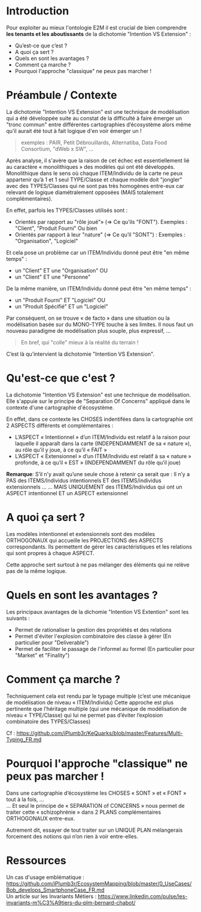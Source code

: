 Introduction
==
Pour exploiter au mieux l'ontologie E2M il est crucial de bien comprendre __les tenants et les aboutissants__ de la dichotomie "Intention VS Extension" : 
* Qu’est-ce que c’est ?
* A quoi ça sert ?
* Quels en sont les avantages ?
* Comment ça marche ?
* Pourquoi l'approche "classique" ne peux pas marcher !

Préambule / Contexte
==
La dichotomie "Intention VS Extension" est une technique de modélisation qui a été développée suite au constat de la difficulté à faire émerger un "tronc commun" entre différentes cartographies d’écosystème alors même qu’il aurait été tout à fait logique d'en voir émerger un !
> exemples : PAIR, Petit Débrouillards, Alternatiba, Data Food Consortium, "dWeb x SW", ...

Après analyse, il s'avère que la raison de cet échec est essentiellement lié au caractère « monolithiques » des modèles qui ont été développés. Monolithique dans le sens où chaque ITEM/Individu de la carte ne peux appartenir qu’à 1 et 1 seul TYPE/Classe et chaque modèle doit "jongler" avec des TYPES/Classes qui ne sont pas très homogènes entre-eux car relevant de logique diamétralement opposées (MAIS totalement complémentaires).

En effet, parfois les TYPES/Classes utilisés sont :
* Orientés par rapport au "rôle joué"» (=> Ce qu’ils "FONT"). Exemples : "Client", "Produit Fourni"
Ou bien
* Orientés par rapport à leur "nature" (=> Ce qu’il "SONT") : Exemples : "Organisation", "Logiciel"

Et cela pose un problème car un ITEM/Individu donné peut être "en même temps" : 
* un "Client" ET une "Organisation" 
OU
* un "Client" ET une "Personne"

De la même manière, un ITEM/Individu donné peut être "en même temps" : 
* un "Produit Fourni" ET "Logiciel" 
OU
* un "Produit Spécifié" ET un "Logiciel"

Par conséquent, on se trouve « de facto » dans une situation ou la modélisation basée sur du MONO-TYPE touche à ses limites.
Il nous faut un nouveau paradigme de modélisation plus souple, plus expressif, ...
> En bref, qui "colle" mieux à la réalité du terrain !

C’est là qu’intervient la dichotomie "Intention VS Extension".

Qu'est-ce que c'est ?
==
La dichotomie "Intention VS Extension" est une technique de modélisation.    
Elle s'appuie sur le principe de "Separation Of Concerns" appliqué dans le contexte d'une cartographie d'écosystème. 

En effet, dans ce contexte les CHOSES indentifées dans la cartographie ont 2 ASPECTS différents et complémentaires : 
* L’ASPECT « Intentionnel » d’un ITEM/Individu est relatif à la raison pour laquelle il apparaît dans la carte (INDEPENDAMMENT de sa « nature »), au rôle qu’il y joue, à ce qu’il « FAIT »
* L’ASPECT « Extensionnel » d’un ITEM/Individu est relatif à sa « nature » profonde, à ce qu’il « EST » (INDEPENDAMMENT du rôle qu’il joue)


__Remarque__:
S’il n’y avait qu’une seule chose à retenir ça serait que :
Il n’y a PAS des ITEMS/Individus intentionnels ET des ITEMS/individus extensionnels ...
... MAIS UNIQUEMENT des ITEMS/Individus qui ont un ASPECT intentionnel ET un ASPECT extensionnel


A quoi ça sert ?
==
Les modèles intentionnel et extensionnels sont des modèles ORTHOGONAUX qui accueille les PROJECTIONS des ASPECTS correspondants. Ils permettent de gérer les caractéristiques et les relations qui sont propres à chaque ASPECT.

Cette approche sert surtout à ne pas mélanger des éléments qui ne relève pas de la même logique.

Quels en sont les avantages ?
==
Les principaux avantages de la dichomie "Intention VS Extention" sont les suivants :
* Permet de rationaliser la gestion des propriétés et des relations
* Permet d'éviter l'explosion combinatoire des classe à gérer (En particulier pour "Deliverable")
* Permet de faciliter le passage de l'informel au formel (En particulier pour "Market" et "Finality")

Comment ça marche ?
==
Techniquement cela est rendu par le typage multiple (c’est une mécanique de modélisation de niveau « ITEM/Individu)
Cette approche est plus pertinente que l’héritage multiple (qui une mécanique de modélisation de niveau « TYPE/Classe) qui lui ne permet pas d’éviter l’explosion combinatoire des TYPES/Classes)

Cf : https://github.com/iPlumb3r/KeQuarks/blob/master/Features/Multi-Typing_FR.md

Pourquoi l'approche "classique" ne peux pas marcher !
==
Dans une cartographie d’écosystème les CHOSES « SONT » et « FONT » tout à la fois, ...   
... Et seul le principe de « SEPARATION of CONCERNS » nous permet de traiter cette « schizophrénie » dans 2 PLANS complémentaires ORTHOGONAUX entre-eux.

Autrement dit, essayer de tout traiter sur un UNIQUE PLAN mélangerais forcement des notions qui n’on rien à voir entre-elles.


Ressources
==

Un cas d'usage emblématique : https://github.com/iPlumb3r/EcosystemMapping/blob/master/0_UseCases/Bob_develops_SmartphoneCase_FR.md   
Un article sur les Invariants Métiers : https://www.linkedin.com/pulse/les-invariants-m%C3%A9tiers-du-plm-bernard-chabot/
